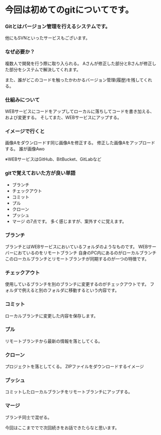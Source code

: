 # 今回は初めてのgitについてです。

### Gitとはバージョン管理を行えるシステムです。
他にもSVNといったサービスもございます。

### なぜ必要か？
複数人で開発を行う際に取り入られる。
Aさんが修正した部分とBさんが修正した部分をシステムで解決してくれます。

また、誰がどこのコードを触ったかわかるバージョン管理(履歴)を残してくれる。

### 仕組みについて
WEBサービスにコードをアップしてローカルに落ちしてコードを書き加える、および変更する。
そしてまた、WEBサービスにアップする。

### イメージで行くと
画像Aをダウンロードす同じ画像Aを修正する。
修正した画像Aをアップロードする。
誰が画像Awo


※WEBサービスはGitHub、BitBucket、GitLabなど

### gitで覚えておいた方が良い単語
- ブランチ
- チェックアウト
- コミット
- プル
- クローン
- プッシュ
- マージ
の7点です。
多く感じますが、案外すぐに覚えます。

### ブランチ
ブランチとはWEBサービスにおいているフォルダのようなものです。
WEBサーバーにおているのをリモートブランチ
自身のPC内にあるのがローカルブランチ
このローカルブランチとリモートブランチが同期するのが一つの特徴です。

### チェックアウト
使用しているブランチを別のブランチに変更するのがチェックアウトです。
フォルダで例えると別のフォルダに移動するという内容です。

### コミット
ローカルブランチに変更した内容を保存します。

### プル
リモートブランチから最新の情報を落としてくる。

### クローン
プロジェクトを落としてくる。
ZIPファイルをダウンロードするイメージ

### プッシュ
コミットしたローカルブランチをリモートブランチにアップする。

### マージ
ブランチ同士で混ぜる。


今回はここまででで次回続きをお話できたらなと思います。
